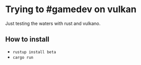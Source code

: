 # Trying to #gamedev on vulkan

Just testing the waters with rust and vulkano. 


## How to install

* `rustup install beta`
* `cargo run`

